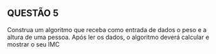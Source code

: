 ## QUESTÃO 5

Construa um algoritmo que receba como entrada de dados o peso e a altura de uma pessoa. Após ler os dados, o algoritmo deverá calcular e mostrar o seu IMC
